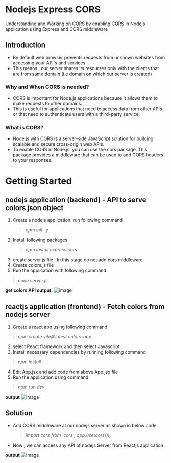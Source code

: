 # Nodejs Express CORS
Understanding and Working on CORS by enabling CORS in Nodejs application using Express and CORS middleware

## Introduction 
- By default web browser prevents requests from unknown websites from accessing your API's and services.
- This means , our server shares its resourses only with the clients that are from same domain (i.e domain on which our server is created)
### Why and When CORS is needed?
 - CORS is important for Node.js applications because it allows them to make requests to other domains.
 - This is useful for applications that need to access data from other APIs or that need to authenticate users with a third-party service.
### What is CORS?
- Node.js with CORS is a server-side JavaScript solution for building scalable and secure cross-origin web APIs.
- To enable CORS in Node.js, you can use the cors package. This package provides a middleware that can be used to add CORS headers to your responses.

# Getting Started 
## nodejs application (backend) - API to serve colors json object 
1. Create a nodejs application: run following command
    > _npm init -y_
2. Install following packages
    > _npm install express cors_
3. create server.js file . In this stage do not add cors middleware 
4. Create colors.js file 
5. Run the application with following command
  > _node server.js_

**get colors API output:**
![image](https://github.com/Nagamma06/Nodejs_Express_CORS/assets/64766095/3564ff69-53f2-4dfd-ac19-fef8c31e38b1)

## reactjs application (frontend) - Fetch colors from nodejs server
1. Create a react app using following command
 > _npm create vite@latest colors-app_
2. select React framework and then select Javascript
3. Install necessary dependencies by running following command
 > _npm install_
4. Edit App.jsx and add code from above App.jsx file 
5. Run the application using command
 > _npm run dev_

**output**
![image](https://github.com/Nagamma06/Nodejs_Express_CORS/assets/64766095/0f03dd1c-79aa-4c96-8d04-03c8e551b1dc)


## Solution 
- Add CORS middleware at our nodejs server as shown in below code
  > _import cors from 'cors';_
  > _app.use(cors());_
- Now , we can access any API of nodejs Server from Reactjs application .

**output**
![image](https://github.com/Nagamma06/Nodejs_Express_CORS/assets/64766095/6d555c43-ef16-4c42-b12d-fa346911431f)




